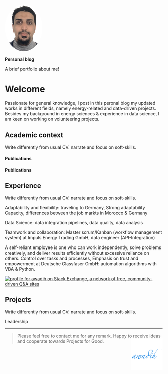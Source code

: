 <img src="./img/Photo.png" alt="My Photo" width="120" height="150" style="border-radius:50%">

**Personal blog**

A brief portfolio about me!

# Welcome

Passionate for general knowledge, I post in this peronal blog my updated works in different fields, namely energy-related and data-driven projects. Besides my background in energy sciences & experience in data science, I am keen on working on volunteering projects.

## Academic context

Write differently from usual CV: narrate and focus on soft-skills.

#### Publications

#### Publications

## Experience

Write differently from usual CV: narrate and focus on soft-skills.

Adaptability and flexibility: traveling to Germany, Strong adaptability Capacity, differences between the job markts in Morocco & Germany

Data Science: data integration pipelines, data quality, data analysis

Teamwork and collaboration: Master scrum/Kanban (workflow management system) at Impuls Energy Trading GmbH, data engineer (API-Integration)

A self-reliant employee is one who can work independently, solve problems creatively, and deliver results efficiently without excessive reliance on others.
Control over tasks and processes, Emphasis on trust and empowerment at Deutsche Glassfaser GmbH: automation algorithms with VBA & Python.

<a href="https://stackexchange.com/users/17874586"><img src="https://stackexchange.com/users/flair/17874586.png" width="208" height="58" alt="profile for awadih on Stack Exchange, a network of free, community-driven Q&amp;A sites" title="profile for awadih on Stack Exchange, a network of free, community-driven Q&amp;A sites"></a>

## Projects

Write differently from usual CV: narrate and focus on soft-skills.

Leadership

---

> Please feel free to contact me for any remark. Happy to receive ideas and cooperate towards Projects for Good.
> <img align="right" src="./img/android-chrome-512x512.png" alt="logo" width="100"/>

<!-- COMMENT -->

